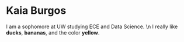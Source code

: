 # Kaia Burgos 

I am a sophomore at UW studying ECE and Data Science. \n
I really like **ducks**, **bananas**, and the color **yellow**. 
